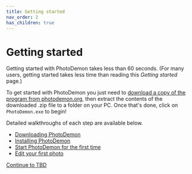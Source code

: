 ```yaml
---
title: Getting started
nav_order: 2
has_children: true
---
```


# Getting started

Getting started with PhotoDemon takes less than 60 seconds.  (For many users, getting started takes less time than reading this *Getting started* page.)

To get started with PhotoDemon you just need to [download a copy of the program from photodemon.org](https://photodemon.org/download/), then extract the contents of the downloaded .zip file to a folder on your PC.  Once that's done, click on `PhotoDemon.exe` to begin!

Detailed walkthroughs of each step are available below.

- [Downloading PhotoDemon](./download-photodemon)
- [Installing PhotoDemon](./install-photodemon)
- [Start PhotoDemon for the first time](./first-run)
- [Edit your first photo](./first-photo)

[Continue to TBD](./)
